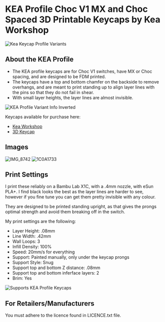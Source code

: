# KEA Profile Choc V1 MX and Choc Spaced 3D Printable Keycaps by Kea Workshop 

![Kea Keycap Profile Variants](https://github.com/user-attachments/assets/13247a83-cc42-415a-8c70-dadaf70dd2f5)

## About the KEA Profile
- The KEA profile keycaps are for Choc V1 switches, have MX or Choc spacing, and are designed to be FDM printed. 
- The keycaps have a top and bottom chamfer on the backside to remove overhangs, and are meant to print standing up to align layer lines with the pins so that they do not fail in shear. 
- With small layer heights, the layer lines are almost invisible. 

![KEA Profile Variant Info Inverted](https://github.com/user-attachments/assets/a956e19e-007a-4fe2-ba28-caa8aaa6232f)

Keycaps available for purchase here: 
- [Kea Workshop](https://www.keaworkshop.com/product/kw-choc-3dp-keycaps)
- [3D Keycap](https://3dkeycap.com/collections/kea/products/kea-keycaps-pack-of-4)

## Images
![IMG_8742](https://github.com/user-attachments/assets/a1687339-4a55-4f08-aac0-a02eaea6f5de)
![1C0A1733](https://github.com/user-attachments/assets/d208fa95-c3c0-4a02-9b27-733f5a89c290)


## Print Settings
I print these reliably on a Bambu Lab X1C, with a .4mm nozzle, with eSun PLA+. I find black looks the best as the layer lines are harder to see, however if you fine tune you can get them pretty invisible with any colour.

They are designed to be printed standing upright, as that gives the prongs optimal strength and avoid them breaking off in the switch.

My print settings are the following:
- Layer Height: .08mm
- Line Width: .42mm
- Wall Loops: 3
- Infill Density: 100%
- Speed: 20mm/s for everything
- Support: Painted manually, only under the keycap prongs
- Support Style: Snug
- Support top and bottom Z distance: .08mm
- Support top and bottom inferface layers: 2
- Brim: Yes

![Supports KEA Profile Keycaps](https://github.com/user-attachments/assets/b4005c06-753b-4f84-9783-bda91ae57d2c)

## For Retailers/Manufacturers

You must adhere to the licence found in LICENCE.txt file.


